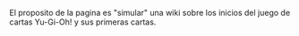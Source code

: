 El proposito de la pagina es "simular" una wiki sobre los inicios del juego de cartas Yu-Gi-Oh! y sus primeras cartas.